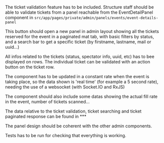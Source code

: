 The ticket validation feature has to be included.
Structure staff should be able to validate tickets from a panel reachable from the EventDetailPanel component in `src/app/pages/private/admin/panels/events/event-details-panel`

This button should open a new panel in admin layout showing all the tickets reserved for the event in a paginated mat tab, with basic filters by status, and a search bar to get a specific ticket (by firstname, lastname, mail or uuid...)

All infos related to the tickets (status, spectator info, uuid, etc) has to bee displayed on rows.
The individual ticket can be validated with an action button on the ticket row.

The component has to be updated in a constant rate when the event is taking place, so the data shown is 'real time' (for example a 5 second rate), needing the use of a websocket (with Socket.IO and RxJS)

The component should also include some datas showing the actual fill rate in the event, number of tickets scanned...

The data relative to the ticket validation, ticket searching and ticket paginated response can be found in ***

The panel design should be coherent with the other admin components.

Tests has to be run for checking that everything is working. 


